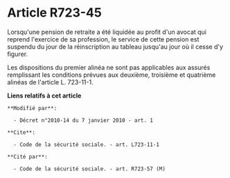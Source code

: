 # Article R723-45

Lorsqu'une pension de retraite a été liquidée au profit d'un avocat qui reprend l'exercice de sa profession, le service de
cette pension est suspendu du jour de la réinscription au tableau jusqu'au jour où il cesse d'y figurer. 

Les dispositions du premier alinéa ne sont pas applicables aux assurés remplissant les conditions prévues aux deuxième,
troisième et quatrième alinéas de l'article L. 723-11-1.

**Liens relatifs à cet article**

	**Modifié par**:

	  - Décret n°2010-14 du 7 janvier 2010 - art. 1

	**Cite**:

	  - Code de la sécurité sociale. - art. L723-11-1

	**Cité par**:

	  - Code de la sécurité sociale. - art. R723-57 (M)
